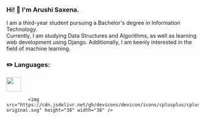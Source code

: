 ### Hi! 👋 I'm Arushi Saxena.

<!--
**saxena-arushi/saxena-arushi** is a ✨ _special_ ✨ repository because its `README.md` (this file) appears on your GitHub profile.

Here are some ideas to get you started:

- 🔭 I’m currently working on ...
- 🌱 I’m currently learning ...
- 👯 I’m looking to collaborate on ...
- 🤔 I’m looking for help with ...
- 💬 Ask me about ...
- 📫 How to reach me: ...
- 😄 Pronouns: ...
- ⚡ Fun fact: ...
-->

I am a third-year student pursuing a Bachelor's degree in Information Technology.  
Currently, I am studying Data Structures and Algorithms, as well as learning web development using Django. 
Additionally, I am keenly interested in the field of machine learning.  


<!--             <link rel="stylesheet" href="https://cdn.jsdelivr.net/gh/devicons/devicon@v2.15.1/devicon.min.css"> -->
          

<h3>✏️ Languages:   </h3>

<p align="left"> 
          <a href="https://www.cprogramming.com/" target="_blank"> 
            <img src="https://cdn.jsdelivr.net/gh/devicons/devicon/icons/c/c-original.svg" height="38" width="38"/>
          </a>
          
          
            <img src="https://cdn.jsdelivr.net/gh/devicons/devicon/icons/cplusplus/cplusplus-original.svg" height="38" width="38" />
          
          
<!--           <a href="https://www.w3schools.com/cpp/" target="_blank">        
            <img src="https://cdn.jsdelivr.net/gh/devicons/devicon/icons/cplusplus/cplusplus-original.svg" /> 
          </a> 
          
          <a href="https://www.w3schools.com/css/" target="_blank"> 
                    <img src="https://devicons.github.io/devicon/devicon.git/icons/css3/css3-original-wordmark.svg" alt="css3" width="40" height="40"/> 
          </a> 
           
          <a href="https://flutter.dev" target="_blank"> 
                    <img src="https://www.vectorlogo.zone/logos/flutterio/flutterio-icon.svg" alt="flutter" width="40" height="40"/> 
          </a> 
          <a href="https://git-scm.com/" target="_blank"> 
                    <img src="https://www.vectorlogo.zone/logos/git-scm/git-scm-icon.svg" alt="git" width="40" height="40"/> 
          </a> 
          <a href="https://www.w3.org/html/" target="_blank"> 
                    <img src="https://devicons.github.io/devicon/devicon.git/icons/html5/html5-original-wordmark.svg" alt="html5" width="40" height="40"/> 
          </a> 
           
          <a href="https://www.python.org" target="_blank"> 
                    <img src="https://devicons.github.io/devicon/devicon.git/icons/python/python-original.svg" alt="python" width="40" height="40"/> 
          </a>  -->
</p>

          
          
